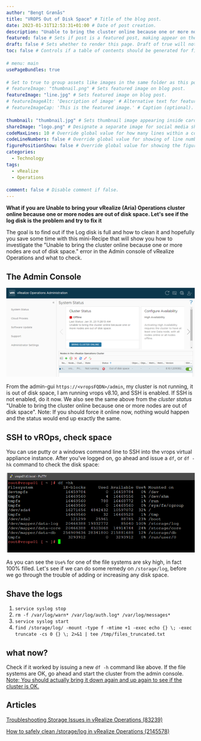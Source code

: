 ```yaml
---
author: "Bengt Grønås"
title: "VROPS Out of Disk Space" # Title of the blog post.
date: 2023-01-31T12:53:31+01:00 # Date of post creation.
description: "Unable to bring the cluster online because one or more nodes are out of disk space" # Description used for search engine.
featured: false # Sets if post is a featured post, making appear on the home page side bar.
draft: false # Sets whether to render this page. Draft of true will not be rendered.
toc: false # Controls if a table of contents should be generated for first-level links automatically.

# menu: main
usePageBundles: true 

# Set to true to group assets like images in the same folder as this post.
# featureImage: "thumbnail.png" # Sets featured image on blog post.
featureImage: "line.jpg" # Sets featured image on blog post.
# featureImageAlt: 'Description of image' # Alternative text for featured image.
# featureImageCap: 'This is the featured image.' # Caption (optional).

thumbnail: "thumbnail.jpg" # Sets thumbnail image appearing inside card on homepage.
shareImage: "logo.png" # Designate a separate image for social media sharing.
codeMaxLines: 10 # Override global value for how many lines within a code block before auto-collapsing.
codeLineNumbers: false # Override global value for showing of line numbers within code block.
figurePositionShow: false # Override global value for showing the figure label.
categories:
  - Technology
tags:
  - vRealize
  - Operations

comment: false # Disable comment if false.
---
```


**What if you are Unable to bring your vRealize (Aria) Operations cluster online because one or more nodes are out of disk space. Let's see if the log disk is the problem and try to fix it**

The goal is to find out if the Log disk is full and how to clean it and hopefully you save some time with this mini-Recipe that will show you how to investigate the "Unable to bring the cluster online because one or more nodes are out of disk space." error in the Admin console of vRealize Operations and what to check.

## The Admin Console

<img src="./aria-automation/index/image-20230131130004842-1675166417559-1.png" alt="image-20230131130004842" style="zoom:80%;" />

From the admin-gui `https://<vropsFQDN>/admin`, my cluster is not running, it is out of disk space, I am running vrops v8.10, and SSH is enabled. If SSH is not enabled, do it now. We also see the same above from the *cluster status* "Unable to bring the cluster online because one or more nodes are out of disk space".  Note: If you should force it online now, nothing would happen and the status would end up exactly the same.

## SSH to vROps, check space

You can use putty or a windows command line to SSH into the vrops virtual appliance instance. After you've logged on, go ahead and issue a `df`, or `df -hk` command to check the disk space:

![image-20230131131026114](./aria-automation/index/image-20230131131026114-1675167027725-5.png)

As you can see the `Use%` for one of the file systems are sky high, in fact 100% filled. Let's see if we can do some remedy on `/storage/log`, before we go through the trouble of adding or increasing any disk space. 

## Shave the logs

1. `service syslog stop`
2. `rm -f /var/log/warn* /var/log/auth.log* /var/log/messages*`
3. `service syslog start`
4. `find /storage/log/ -mount -type f -mtime +1 -exec echo {} \; -exec truncate -cs 0 {} \; 2>&1 | tee /tmp/files_truncated.txt`

## what now?

Check if it worked by issuing a new `df -h` command like above. If the file systems are OK, go ahead and start the cluster from the admin console. <u>Note; You should actually bring it down again and up again to see if the cluster is OK.</u>

## Articles

[Troubleshooting Storage Issues in vRealize Operations (83239)](https://kb.vmware.com/s/article/83239)

[How to safely clean /storage/log in vRealize Operations (2145578)](https://kb.vmware.com/s/article/2145578)



